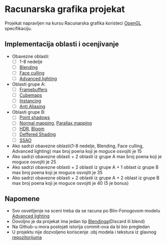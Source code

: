 # Racunarska grafika projekat
Projekat napravljen na kursu Racunarska grafika koristeci [OpenGL](https://learnopengl.com/) specifikaciju.

## Implementacija oblasti i ocenjivanje
- Obavezne oblasti:
  - [ ] 1-8 nedelje
  - [ ] [Blending](https://learnopengl.com/Advanced-OpenGL/Blending)
  - [ ] [Face culling](https://learnopengl.com/Advanced-OpenGL/Face-culling)
  - [ ] [Advanced lighting](https://learnopengl.com/Advanced-Lighting/Advanced-Lighting)
- Oblasti grupe A:
  - [ ] [Framebuffers](https://learnopengl.com/Advanced-OpenGL/Framebuffers)
  - [ ] [Cubemaps](https://learnopengl.com/Advanced-OpenGL/Cubemaps)
  - [ ] [Instancing](https://learnopengl.com/Advanced-OpenGL/Instancing)
  - [ ] [Anti Aliasing](https://learnopengl.com/Advanced-OpenGL/Anti-Aliasing)
- Oblasti grupe B:
  - [ ] [Point shadows](https://learnopengl.com/Advanced-Lighting/Shadows/Point-Shadows)
  - [ ] [Normal mapping](https://learnopengl.com/Advanced-Lighting/Normal-Mapping), [Parallax mapping](https://learnopengl.com/Advanced-Lighting/Parallax-Mapping)
  - [ ] [HDR](https://learnopengl.com/Advanced-Lighting/HDR), [Bloom](https://learnopengl.com/Advanced-Lighting/Bloom)
  - [ ] [Deffered Shading](https://learnopengl.com/Advanced-Lighting/Deferred-Shading)
  - [ ] [SSAO](https://learnopengl.com/Advanced-Lighting/SSAO)

- Ako sadrzi obavezne oblasti(1-8 nedelje, Blending, Face culling, Advanced lighting) max broj poena koji je moguce osvojiti je 15
- Ako sadrzi obavezne oblasti + 2 oblasti iz grupe A max broj poena koji je moguce osvojiti je 25
- Ako sadrzi obavezne oblasti + 2 oblasti iz grupe A + 1 oblast iz grupe B max broj poena koji je moguce osvojiti je 35
- Ako sadrzi obavezne oblasti + 2 oblasti iz grupe A + 2 oblast iz grupe B max broj poena koji je moguce osvojiti je 40 (5 je bonus)

## Napomene
- Svo osvetljenje na sceni treba da se racuna po Blin-Fonogovom modelu [Advanced lighting](https://learnopengl.com/Advanced-Lighting/Advanced-Lighting)
- Dovoljno je da projekat ima jedan tip [Blendinga](https://learnopengl.com/Advanced-OpenGL/Blending)(Discard ili blend)
- Na Github-u mora postojati istorija commit-ova da bi bio pregledan
- U projektu nije dozvoljeno koriscenje .obj modela i tekstura iz glavnog [repozitorijuma](https://github.com/matf-racunarska-grafika/LearnOpenGL)
